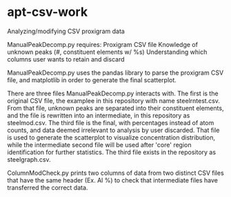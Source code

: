 # apt-csv-work
Analyzing/modifying CSV proxigram data

ManualPeakDecomp.py requires:
    Proxigram CSV file
    Knowledge of unknown peaks (#, constituent elements w/ %s)
    Understanding which columns user wants to retain and discard

ManualPeakDecomp.py uses the pandas library to parse the proxigram CSV file, and matplotlib in order to generate the final scatterplot.

There are three files ManualPeakDecomp.py interacts with. The first is the original CSV file, the examplee in this repository with name steelrntest.csv. From that file, unknown peaks are separated into their constituent elements, and the file is rewritten into an intermediate, in this repository as steelmod.csv. The third file is the final, with percentages instead of atom counts, and data deemed irrelevant to analysis by user discarded. That file is used to generate the scatterplot to visualize concentration distribution, while the intermediate second file will be used after 'core' region identification for further statistics. The third file exists in the repository as steelgraph.csv.


ColumnModCheck.py prints two columns of data from two distinct CSV files that have the same header (Ex. Al %) to check that intermediate files have transferred the correct data.